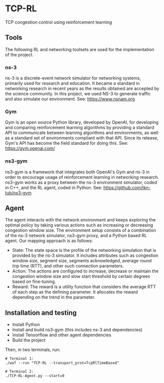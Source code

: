 
# TCP-RL
TCP congestion control using reinforcement learning

## Tools
The following RL and networking toolsets are used for the implementation of the project.

### ns-3
ns-3 is a discrete-event network simulator for networking systems, primarily used for research and education. It became a standard in networking research in recent years as the results obtained are accepted by the science community. In this project, we used NS-3 to generate traffic and also simulate our environment.
See: https://www.nsnam.org

### Gym
Gym is an open source Python library, developed by OpenAI, for developing and comparing reinforcement learning algorithms by providing a standard API to communicate between learning algorithms and environments, as well as a standard set of environments compliant with that API. Since its release, Gym's API has become the field standard for doing this.
See: https://gym.openai.com/

### ns3-gym
ns3-gym is a framework that integrates both OpenAI's Gym and ns-3 in order to encourage usage of reinforcement learning in networking research. ns3-gym works as a proxy between the ns-3 environment simulator, coded in C++, and the RL agent, coded in Python.
See: https://github.com/tkn-tub/ns3-gym

## Agent
The agent interacts with the network environment and keeps exploring the optimal policy by taking various actions such as increasing or decreasing congestion window size. The environment setup consists of a combination of the ns-3 network simulator, ns3-gym proxy, and a Python based RL agent. Our mapping approach is as follows:

* State: The state space is the profile of the networking simulation that is provided by the ns-3 simulator. It includes attributes such as congestion window size, segment size, segments acknowledged, average round trip time (RTT), and other such connection parameters.
* Action: The actions are configured to increase, decrease or maintain the congestion window size and slow start threshold by certain degrees based on fine-tuning.
* Reward: The reward is a utility function that considers the average RTT of each step as the defining parameter. It allocates the reward depending on the trend in the parameter.

## Installation and testing

* Install Python
* Install and build ns3-gym (this includes ns-3 and dependencies)
* Install Tensorflow and other agent dependencies
* Build the project

Then, in two terminals, run:
```
# Terminal 1:
./waf --run "TCP-RL --transport_prot=TcpRlTimeBased"

# Terminal 2:
./TCP-RL-Agent.py --start=0
```
